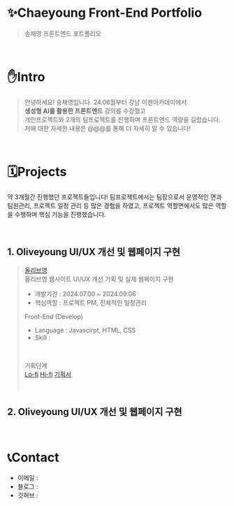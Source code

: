 
# ✨Chaeyoung Front-End Portfolio
> 송채영 프론트엔드 포트폴리오

<br/>

# ✋Intro
> 안녕하세요! 송채영입니다.
> 24.06월부터 강남 이젠아카데미에서 <br/>
> **생성형 AI를 활용한 프론트엔드** 강의를 수강했고 <br/>
> 개인프로젝트와 2개의 팀프로젝트를 진행하며 프론트엔드 역량을 길렀습니다. <br/>
> 저에 대한 자세한 내용은 @@@를 통해 더 자세히 알 수 있습니다! <br/>

<br/>

# 🗓️Projects
약 3개월간 진행했던 프로젝트들입니다!
팀프로젝트에서는 팀장으로서 운영적인 면과 팀원관리, 프로젝트 일정 관리 등 많은 경험을 하였고,
프로젝트 역할면에서도 많은 역할을 수행하며 핵심 기능을 진행했습니다.

<br/>

## 1. Oliveyoung UI/UX 개선 및 웹페이지 구현
>  <a href="">올리브영</a> <br/>
> 올리브영 웹사이트 UI/UX 개선 기획 및 실제 웹페이지 구현 
> - 개발기간 : 2024.07.00 ~ 2024.09.06
> - 핵심역할 : 프로젝트 PM, 전체적인 일정관리
>
> Front-End (Develop)
> - Language : Javascirpt, HTML, CSS
> - Skill : 
>  <br/>
>
> 기획단계 <br/>
> <a href="">Lo-fi</a> 
> <a href="">Hi-fi</a> 
> <a href="">기획서</a>
>
> <br/>

## 2. Oliveyoung UI/UX 개선 및 웹페이지 구현



<br/>

# 📞Contact
- 이메일 :
- 블로그 :
- 깃허브 :

